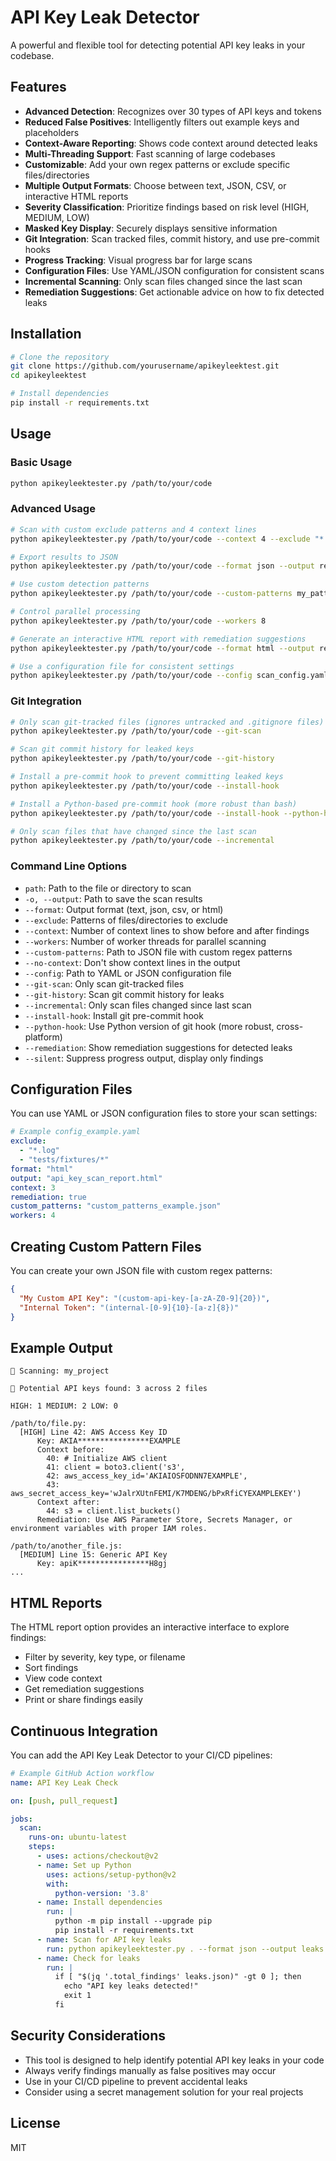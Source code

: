# API Key Leak Detector

A powerful and flexible tool for detecting potential API key leaks in your codebase.

## Features

- **Advanced Detection**: Recognizes over 30 types of API keys and tokens
- **Reduced False Positives**: Intelligently filters out example keys and placeholders
- **Context-Aware Reporting**: Shows code context around detected leaks
- **Multi-Threading Support**: Fast scanning of large codebases
- **Customizable**: Add your own regex patterns or exclude specific files/directories
- **Multiple Output Formats**: Choose between text, JSON, CSV, or interactive HTML reports
- **Severity Classification**: Prioritize findings based on risk level (HIGH, MEDIUM, LOW)
- **Masked Key Display**: Securely displays sensitive information
- **Git Integration**: Scan tracked files, commit history, and use pre-commit hooks
- **Progress Tracking**: Visual progress bar for large scans
- **Configuration Files**: Use YAML/JSON configuration for consistent scans
- **Incremental Scanning**: Only scan files changed since the last scan
- **Remediation Suggestions**: Get actionable advice on how to fix detected leaks

## Installation

```bash
# Clone the repository
git clone https://github.com/yourusername/apikeyleektest.git
cd apikeyleektest

# Install dependencies
pip install -r requirements.txt
```

## Usage

### Basic Usage

```bash
python apikeyleektester.py /path/to/your/code
```

### Advanced Usage

```bash
# Scan with custom exclude patterns and 4 context lines
python apikeyleektester.py /path/to/your/code --context 4 --exclude "*.log" "backup/*"

# Export results to JSON
python apikeyleektester.py /path/to/your/code --format json --output results.json

# Use custom detection patterns
python apikeyleektester.py /path/to/your/code --custom-patterns my_patterns.json

# Control parallel processing
python apikeyleektester.py /path/to/your/code --workers 8

# Generate an interactive HTML report with remediation suggestions
python apikeyleektester.py /path/to/your/code --format html --output report.html --remediation

# Use a configuration file for consistent settings
python apikeyleektester.py /path/to/your/code --config scan_config.yaml
```

### Git Integration

```bash
# Only scan git-tracked files (ignores untracked and .gitignore files)
python apikeyleektester.py /path/to/your/code --git-scan

# Scan git commit history for leaked keys
python apikeyleektester.py /path/to/your/code --git-history

# Install a pre-commit hook to prevent committing leaked keys
python apikeyleektester.py /path/to/your/code --install-hook

# Install a Python-based pre-commit hook (more robust than bash)
python apikeyleektester.py /path/to/your/code --install-hook --python-hook

# Only scan files that have changed since the last scan
python apikeyleektester.py /path/to/your/code --incremental
```

### Command Line Options

- `path`: Path to the file or directory to scan
- `-o, --output`: Path to save the scan results
- `--format`: Output format (text, json, csv, or html)
- `--exclude`: Patterns of files/directories to exclude
- `--context`: Number of context lines to show before and after findings
- `--workers`: Number of worker threads for parallel scanning
- `--custom-patterns`: Path to JSON file with custom regex patterns
- `--no-context`: Don't show context lines in the output
- `--config`: Path to YAML or JSON configuration file
- `--git-scan`: Only scan git-tracked files
- `--git-history`: Scan git commit history for leaks
- `--incremental`: Only scan files changed since last scan
- `--install-hook`: Install git pre-commit hook
- `--python-hook`: Use Python version of git hook (more robust, cross-platform)
- `--remediation`: Show remediation suggestions for detected leaks
- `--silent`: Suppress progress output, display only findings

## Configuration Files

You can use YAML or JSON configuration files to store your scan settings:

```yaml
# Example config_example.yaml
exclude:
  - "*.log"
  - "tests/fixtures/*"
format: "html"
output: "api_key_scan_report.html"
context: 3
remediation: true
custom_patterns: "custom_patterns_example.json"
workers: 4
```

## Creating Custom Pattern Files

You can create your own JSON file with custom regex patterns:

```json
{
  "My Custom API Key": "(custom-api-key-[a-zA-Z0-9]{20})",
  "Internal Token": "(internal-[0-9]{10}-[a-z]{8})"
}
```

## Example Output

```
📁 Scanning: my_project

🔴 Potential API keys found: 3 across 2 files

HIGH: 1 MEDIUM: 2 LOW: 0

/path/to/file.py:
  [HIGH] Line 42: AWS Access Key ID
      Key: AKIA****************EXAMPLE
      Context before:
        40: # Initialize AWS client
        41: client = boto3.client('s3',
        42: aws_access_key_id='AKIAIOSFODNN7EXAMPLE',
        43: aws_secret_access_key='wJalrXUtnFEMI/K7MDENG/bPxRfiCYEXAMPLEKEY')
      Context after:
        44: s3 = client.list_buckets()
      Remediation: Use AWS Parameter Store, Secrets Manager, or environment variables with proper IAM roles.

/path/to/another_file.js:
  [MEDIUM] Line 15: Generic API Key
      Key: apiK****************H8gj
...
```

## HTML Reports

The HTML report option provides an interactive interface to explore findings:
- Filter by severity, key type, or filename
- Sort findings 
- View code context
- Get remediation suggestions
- Print or share findings easily

## Continuous Integration

You can add the API Key Leak Detector to your CI/CD pipelines:

```yaml
# Example GitHub Action workflow
name: API Key Leak Check

on: [push, pull_request]

jobs:
  scan:
    runs-on: ubuntu-latest
    steps:
      - uses: actions/checkout@v2
      - name: Set up Python
        uses: actions/setup-python@v2
        with:
          python-version: '3.8'
      - name: Install dependencies
        run: |
          python -m pip install --upgrade pip
          pip install -r requirements.txt
      - name: Scan for API key leaks
        run: python apikeyleektester.py . --format json --output leaks.json
      - name: Check for leaks
        run: |
          if [ "$(jq '.total_findings' leaks.json)" -gt 0 ]; then
            echo "API key leaks detected!"
            exit 1
          fi
```

## Security Considerations

- This tool is designed to help identify potential API key leaks in your code
- Always verify findings manually as false positives may occur
- Use in your CI/CD pipeline to prevent accidental leaks
- Consider using a secret management solution for your real projects

## License

MIT

